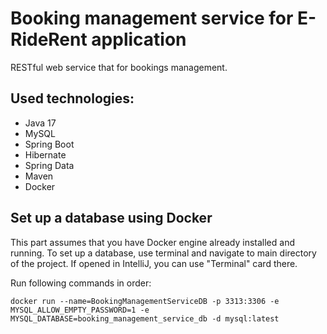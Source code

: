 # Booking management service for E-RideRent application
RESTful web service that for bookings management.

## Used technologies:
* Java 17
* MySQL
* Spring Boot
* Hibernate
* Spring Data
* Maven
* Docker

## Set up a database using Docker
<p>
This part assumes that you have Docker engine already installed and running.
To set up a database, use terminal and navigate to main directory of the project. If opened in IntelliJ, you can use "Terminal"
card there.
</p>
<p>
Run following commands in order:
</p>

````
docker run --name=BookingManagementServiceDB -p 3313:3306 -e MYSQL_ALLOW_EMPTY_PASSWORD=1 -e MYSQL_DATABASE=booking_management_service_db -d mysql:latest
````
